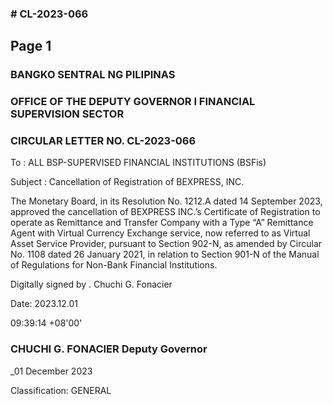 ### # CL-2023-066

## Page 1

### BANGKO SENTRAL NG PILIPINAS

### OFFICE OF THE DEPUTY GOVERNOR I FINANCIAL SUPERVISION SECTOR

### CIRCULAR LETTER NO. CL-2023-066

To : ALL BSP-SUPERVISED FINANCIAL INSTITUTIONS (BSFis)

Subject : Cancellation of Registration of BEXPRESS, INC.

The Monetary Board, in its Resolution No. 1212.A dated 14 September 2023, approved the cancellation of BEXPRESS INC.’s Certificate of Registration to operate as Remittance and Transfer Company with a Type “A” Remittance Agent with Virtual Currency Exchange service, now referred to as Virtual Asset Service Provider, pursuant to Section 902-N, as amended by Circular No. 1108 dated 26 January 2021, in relation to Section 901-N of the Manual of Regulations for Non-Bank Financial Institutions.

Digitally signed by . Chuchi G. Fonacier

Date: 2023.12.01

09:39:14 +08'00'

### CHUCHI G. FONACIER Deputy Governor

_01 December 2023

Classification: GENERAL

